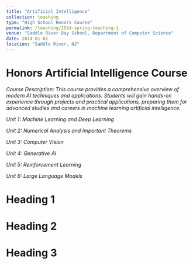 ```yaml
---
title: "Artificial Intelligence"
collection: teaching
type: "High School Honors Course"
permalink: /teaching/2014-spring-teaching-1
venue: "Saddle River Day School, Department of Computer Science"
date: 2014-01-01
location: "Saddle River, NJ"
---
```


# Honors Artificial Intelligence Course
*Course Description:
This course provides a comprehensive overview of modern AI techniques and applications. Students will gain hands-on experience through projects and practical applications, preparing them for advanced studies and careers in machine learning artificial intelligence.*

*Unit 1: Machine Learning and Deep Learning*

*Unit 2: Numerical Analysis and Important Theorems*

*Unit 3: Computer Vision*

*Unit 4: Generative AI*

*Unit 5: Reinforcement Learning*

*Unit 6: Large Language Models*


Heading 1
======

Heading 2
======

Heading 3
======

